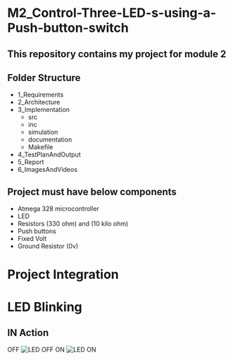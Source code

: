 # M2_Control-Three-LED-s-using-a-Push-button-switch
## This repository contains my project for module 2
## Folder Structure
- 1_Requirements
- 2_Architecture
- 3_Implementation
  - src
  - inc
  - simulation
  - documentation
  - Makefile
- 4_TestPlanAndOutput
- 5_Report
- 6_ImagesAndVideos
## Project must have below components
- Atmega 328 microcontroller
- LED
- Resistors (330 ohm) and (10 kilo ohm)
- Push buttons
- Fixed Volt
- Ground Resistor (0v)
# Project Integration
# LED Blinking
## IN Action
OFF
![LED OFF](https://user-images.githubusercontent.com/101713731/164617126-669da5ce-ca57-4f20-9982-cf8cbf63dd4b.png)
ON
![LED ON](https://user-images.githubusercontent.com/101713731/164617372-f416661b-dec7-4c01-97a9-19f4dfacc6c4.png)

